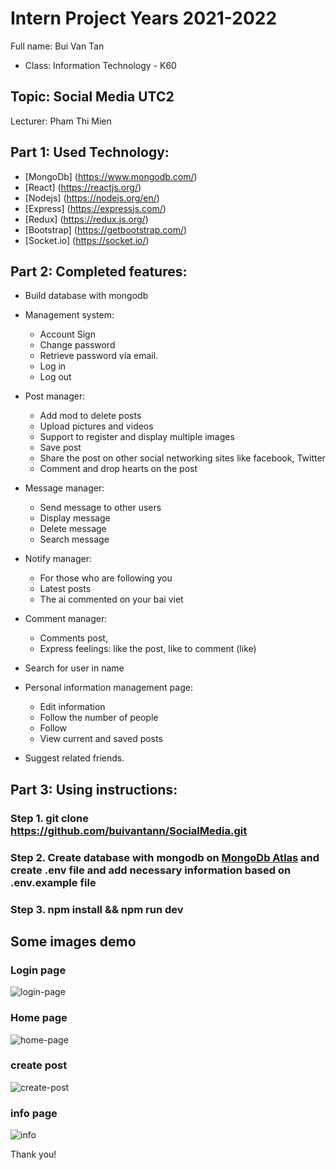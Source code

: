 # Intern Project Years 2021-2022

Full name: Bui Van Tan

- Class: Information Technology - K60

## Topic: Social Media UTC2

Lecturer: Pham Thi Mien

## Part 1: Used Technology:

- [MongoDb] (https://www.mongodb.com/)
- [React] (https://reactjs.org/)
- [Nodejs] (https://nodejs.org/en/)
- [Express] (https://expressjs.com/)
- [Redux] (https://redux.js.org/)
- [Bootstrap] (https://getbootstrap.com/)
- [Socket.io] (https://socket.io/)

## Part 2: Completed features:

- Build database with mongodb
- Management system:
  - Account Sign
  - Change password
  - Retrieve password via email.
  - Log in
  - Log out
- Post manager:

  - Add mod to delete posts
  - Upload pictures and videos
  - Support to register and display multiple images
  - Save post
  - Share the post on other social networking sites like facebook, Twitter
  - Comment and drop hearts on the post

- Message manager:
  - Send message to other users
  - Display message
  - Delete message
  - Search message
- Notify manager:
  - For those who are following you
  - Latest posts
  - The ai commented on your bai viet
- Comment manager:
  - Comments post,
  - Express feelings: like the post, like to comment (like)
- Search for user in name
- Personal information management page:
  - Edit information
  - Follow the number of people
  - Follow
  - View current and saved posts
- Suggest related friends.

## Part 3: Using instructions:

### Step 1. git clone https://github.com/buivantann/SocialMedia.git

### Step 2. Create database with mongodb on [MongoDb Atlas](https://cloud.mongodb.com) and create .env file and add necessary information based on .env.example file

### Step 3. npm install && npm run dev

## Some images demo

### Login page

![login-page](https://user-images.githubusercontent.com/67332180/176631641-aa8050ec-f492-47a6-adc2-fe167b480cec.jpg)

### Home page

![home-page](https://user-images.githubusercontent.com/67332180/176631695-acc17770-382c-467c-acb9-fbda70685921.jpg)

### create post

![create-post](https://user-images.githubusercontent.com/67332180/176631661-a1201965-892b-43d9-9b29-235752f6f2e3.jpg)

### info page

![info](https://user-images.githubusercontent.com/67332180/176631717-c5c8639f-6847-456f-b7ac-3ea4dd6fd001.jpg)

Thank you!
